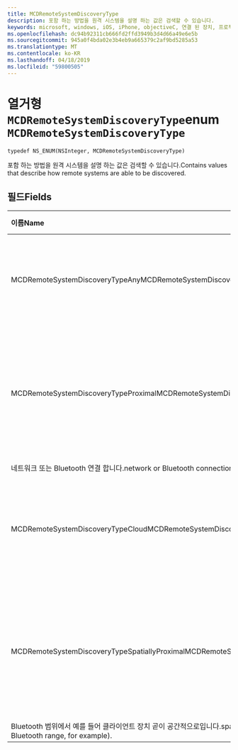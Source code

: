 ```yaml
---
title: MCDRemoteSystemDiscoveryType
description: 포함 하는 방법을 원격 시스템을 설명 하는 값은 검색할 수 있습니다.
keywords: microsoft, windows, iOS, iPhone, objectiveC, 연결 된 장치, 프로젝트 로마
ms.openlocfilehash: dc94b92311cb666fd2ffd3949b3d4d66a49e6e5b
ms.sourcegitcommit: 945a0f4bda02e3b4eb9a665379c2af9bd5285a53
ms.translationtype: MT
ms.contentlocale: ko-KR
ms.lasthandoff: 04/18/2019
ms.locfileid: "59800505"
---
```

# <a name="enum-mcdremotesystemdiscoverytype"></a><span data-ttu-id="aa4fe-104">열거형 `MCDRemoteSystemDiscoveryType`</span><span class="sxs-lookup"><span data-stu-id="aa4fe-104">enum `MCDRemoteSystemDiscoveryType`</span></span> 

```
typedef NS_ENUM(NSInteger, MCDRemoteSystemDiscoveryType)
```  

<span data-ttu-id="aa4fe-105">포함 하는 방법을 원격 시스템을 설명 하는 값은 검색할 수 있습니다.</span><span class="sxs-lookup"><span data-stu-id="aa4fe-105">Contains values that describe how remote systems are able to be discovered.</span></span> 

## <a name="fields"></a><span data-ttu-id="aa4fe-106">필드</span><span class="sxs-lookup"><span data-stu-id="aa4fe-106">Fields</span></span>

| <span data-ttu-id="aa4fe-107">이름</span><span class="sxs-lookup"><span data-stu-id="aa4fe-107">Name</span></span>                              | <span data-ttu-id="aa4fe-108">값</span><span class="sxs-lookup"><span data-stu-id="aa4fe-108">Value</span></span> | <span data-ttu-id="aa4fe-109">설명</span><span class="sxs-lookup"><span data-stu-id="aa4fe-109">Description</span></span>                    |
|:----------------------------------|:------|:-------------------------------|
| <span data-ttu-id="aa4fe-110">MCDRemoteSystemDiscoveryTypeAny</span><span class="sxs-lookup"><span data-stu-id="aa4fe-110">MCDRemoteSystemDiscoveryTypeAny</span></span>   | <span data-ttu-id="aa4fe-111">0</span><span class="sxs-lookup"><span data-stu-id="aa4fe-111">0</span></span>     | <span data-ttu-id="aa4fe-112">원격 시스템 모든 연결을 통해 검색할 수 있습니다.</span><span class="sxs-lookup"><span data-stu-id="aa4fe-112">Remote systems are discoverable through any connection.</span></span>  |
| <span data-ttu-id="aa4fe-113">MCDRemoteSystemDiscoveryTypeProximal</span><span class="sxs-lookup"><span data-stu-id="aa4fe-113">MCDRemoteSystemDiscoveryTypeProximal</span></span> | <span data-ttu-id="aa4fe-114">1</span><span class="sxs-lookup"><span data-stu-id="aa4fe-114">1</span></span>     | <span data-ttu-id="aa4fe-115">원격 시스템은 로컬 같은 proximal 연결을 통해 검색할 수만</span><span class="sxs-lookup"><span data-stu-id="aa4fe-115">Remote systems are only discoverable through a proximal connection, such as a local</span></span>
<span data-ttu-id="aa4fe-116">네트워크 또는 Bluetooth 연결 합니다.</span><span class="sxs-lookup"><span data-stu-id="aa4fe-116">network or Bluetooth connection.</span></span> |
| <span data-ttu-id="aa4fe-117">MCDRemoteSystemDiscoveryTypeCloud</span><span class="sxs-lookup"><span data-stu-id="aa4fe-117">MCDRemoteSystemDiscoveryTypeCloud</span></span> | <span data-ttu-id="aa4fe-118">2</span><span class="sxs-lookup"><span data-stu-id="aa4fe-118">2</span></span>     | <span data-ttu-id="aa4fe-119">원격 시스템은 클라우드 연결을 통해 검색할 수만 있습니다.</span><span class="sxs-lookup"><span data-stu-id="aa4fe-119">Remote systems are only discoverable through cloud connection.</span></span> |
| <span data-ttu-id="aa4fe-120">MCDRemoteSystemDiscoveryTypeSpatiallyProximal</span><span class="sxs-lookup"><span data-stu-id="aa4fe-120">MCDRemoteSystemDiscoveryTypeSpatiallyProximal</span></span> | <span data-ttu-id="aa4fe-121">3</span><span class="sxs-lookup"><span data-stu-id="aa4fe-121">3</span></span>     | <span data-ttu-id="aa4fe-122">원격 시스템 proximal 연결을 통해 검색할 수 고 할 수 있어야</span><span class="sxs-lookup"><span data-stu-id="aa4fe-122">Remote systems are discoverable through a proximal connection and are expected to be</span></span>
<span data-ttu-id="aa4fe-123">Bluetooth 범위에서 예를 들어 클라이언트 장치 곧이 공간적으로입니다.</span><span class="sxs-lookup"><span data-stu-id="aa4fe-123">spatially near to the client device (in Bluetooth range, for example).</span></span>  |

